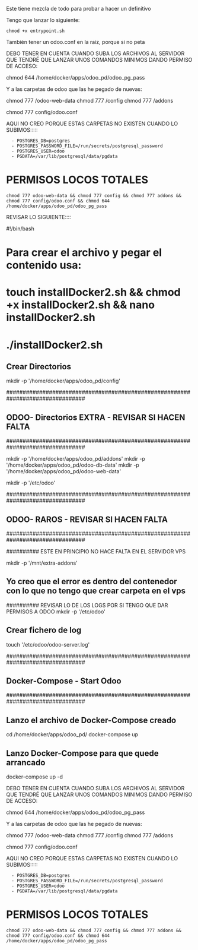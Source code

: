 Este tiene mezcla de todo para probar a hacer un definitivo


Tengo que lanzar lo siguiente:

    chmod +x entrypoint.sh


También tener un odoo.conf en la raiz, porque si no peta









DEBO TENER EN CUENTA CUANDO SUBA LOS ARCHIVOS AL SERVIDOR QUE TENDRÉ QUE LANZAR UNOS COMANDOS MINIMOS DANDO PERMISO DE ACCESO:

  chmod 644 /home/docker/apps/odoo_pd/odoo_pg_pass

Y a las carpetas de odoo que las he  pegado de nuevas:

  chmod 777 /odoo-web-data
  chmod 777 /config
  chmod 777 /addons

  chmod 777 config/odoo.conf

AQUI NO CREO PORQUE ESTAS CARPETAS NO EXISTEN CUANDO LO SUBIMOS:::::

      - POSTGRES_DB=postgres
      - POSTGRES_PASSWORD_FILE=/run/secrets/postgresql_password
      - POSTGRES_USER=odoo
      - PGDATA=/var/lib/postgresql/data/pgdata

# PERMISOS LOCOS TOTALES
  
    chmod 777 odoo-web-data && chmod 777 config && chmod 777 addons && chmod 777 config/odoo.conf && chmod 644 /home/docker/apps/odoo_pd/odoo_pg_pass





REVISAR LO SIGUIENTE::::


#!/bin/bash

# Para crear el archivo y pegar el contenido usa:

# touch installDocker2.sh && chmod +x installDocker2.sh && nano installDocker2.sh
# ./installDocker2.sh







## Crear Directorios
mkdir -p '/home/docker/apps/odoo_pd/config'


################################################################################
## ODOO- Directorios EXTRA - REVISAR SI HACEN FALTA
################################################################################

mkdir -p '/home/docker/apps/odoo_pd/addons'
mkdir -p '/home/docker/apps/odoo_pd/odoo-db-data'
mkdir -p '/home/docker/apps/odoo_pd/odoo-web-data'

mkdir -p '/etc/odoo'


################################################################################
## ODOO- RAROS - REVISAR SI HACEN FALTA
################################################################################

########## ESTE EN PRINCIPIO NO HACE FALTA EN EL SERVIDOR VPS

mkdir -p '/mnt/extra-addons'

## Yo creo que el error es dentro del contenedor con lo que no tengo que crear carpeta en el vps

########## REVISAR LO DE LOS LOGS POR SI TENGO QUE DAR PERMISOS A ODOO
mkdir -p '/etc/odoo'

## Crear fichero de log
touch '/etc/odoo/odoo-server.log'


################################################################################
## Docker-Compose - Start Odoo
################################################################################

## Lanzo el archivo de Docker-Compose creado
cd /home/docker/apps/odoo_pd/
docker-compose up

## Lanzo Docker-Compose para que quede arrancado
docker-compose up -d









DEBO TENER EN CUENTA CUANDO SUBA LOS ARCHIVOS AL SERVIDOR QUE TENDRÉ QUE LANZAR UNOS COMANDOS MINIMOS DANDO PERMISO DE ACCESO:

  chmod 644 /home/docker/apps/odoo_pd/odoo_pg_pass

Y a las carpetas de odoo que las he  pegado de nuevas:

  chmod 777 /odoo-web-data
  chmod 777 /config
  chmod 777 /addons

  chmod 777 config/odoo.conf

AQUI NO CREO PORQUE ESTAS CARPETAS NO EXISTEN CUANDO LO SUBIMOS:::::

      - POSTGRES_DB=postgres
      - POSTGRES_PASSWORD_FILE=/run/secrets/postgresql_password
      - POSTGRES_USER=odoo
      - PGDATA=/var/lib/postgresql/data/pgdata

# PERMISOS LOCOS TOTALES
  
    chmod 777 odoo-web-data && chmod 777 config && chmod 777 addons && chmod 777 config/odoo.conf && chmod 644 /home/docker/apps/odoo_pd/odoo_pg_pass